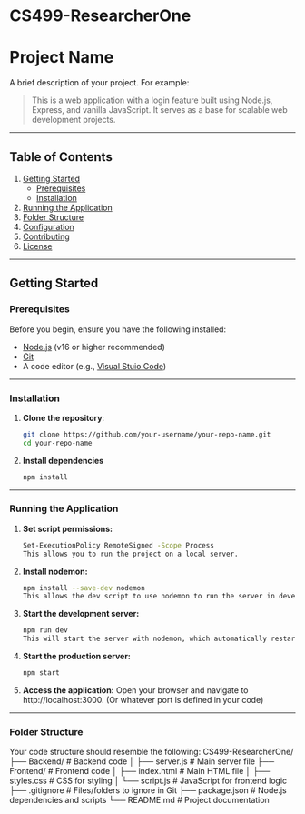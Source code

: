 # CS499-ResearcherOne
# Project Name

A brief description of your project. For example:
> This is a web application with a login feature built using Node.js, Express, and vanilla JavaScript. It serves as a base for scalable web development projects.

---

## Table of Contents
1. [Getting Started](#getting-started)
   - [Prerequisites](#prerequisites)
   - [Installation](#installation)
2. [Running the Application](#running-the-application)
3. [Folder Structure](#folder-structure)
4. [Configuration](#configuration)
5. [Contributing](#contributing)
6. [License](#license)

---

## Getting Started

### Prerequisites
Before you begin, ensure you have the following installed:
- [Node.js](https://nodejs.org/) (v16 or higher recommended)
- [Git](https://git-scm.com/)
- A code editor (e.g., [Visual Stuio Code](https://code.visualstudio.com/))

---

### Installation
1. **Clone the repository**:
   ```bash
   git clone https://github.com/your-username/your-repo-name.git
   cd your-repo-name
2. **Install dependencies**
    ```bash
    npm install

---

### Running the Application
1. **Set script permissions:**
    ```bash
    Set-ExecutionPolicy RemoteSigned -Scope Process
    This allows you to run the project on a local server.

2. **Install nodemon:**
    ```bash
    npm install --save-dev nodemon
    This allows the dev script to use nodemon to run the server in development mode.

1. **Start the development server:**
    ```bash
    npm run dev
    This will start the server with nodemon, which automatically restarts the server when files change.

2. **Start the production server:**
    ```bash
    npm start

3. **Access the application:**
    Open your browser and navigate to http://localhost:3000. (Or whatever port is defined in your code)

---

### Folder Structure
Your code structure should resemble the following:
CS499-ResearcherOne/
    ├── Backend/                  # Backend code
    │   ├── server.js             # Main server file 
    ├── Frontend/                 # Frontend code
    │   ├── index.html            # Main HTML file
    │   ├── styles.css            # CSS for styling
    │   └── script.js             # JavaScript for frontend logic
    ├── .gitignore                # Files/folders to ignore in Git
    ├── package.json              # Node.js dependencies and scripts
    └── README.md                 # Project documentation

